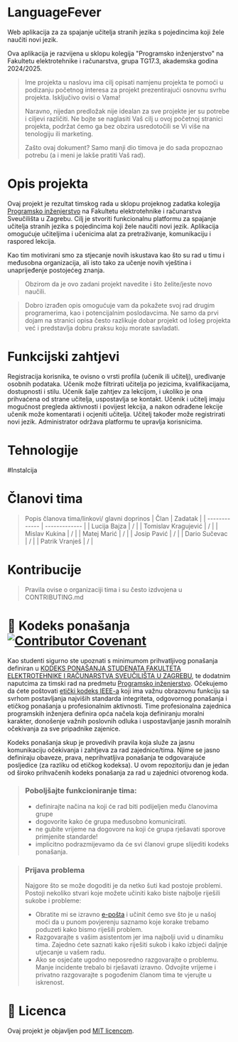 # LanguageFever

Web aplikacija za za spajanje učitelja stranih jezika s pojedincima koji žele naučiti novi jezik.

Ova aplikacija je razvijena u sklopu kolegija "Programsko inženjerstvo" na Fakultetu elektrotehnike i računarstva, grupa TG17.3, akademska godina 2024/2025.

> Ime projekta u naslovu ima cilj opisati namjenu projekta te pomoći u podizanju početnog interesa za projekt prezentirajući osnovnu svrhu projekta.
> Isključivo ovisi o Vama!
> 
> Naravno, nijedan predložak nije idealan za sve projekte jer su potrebe i ciljevi različiti. Ne bojte se naglasiti Vaš cilj u ovoj početnoj stranici projekta, podržat ćemo ga bez obzira usredotočili se Vi više na tenologiju ili marketing.
> 
> Zašto ovaj dokument? Samo manji dio timova je do sada propoznao potrebu (a i meni je lakše pratiti Vaš rad).  

# Opis projekta
Ovaj projekt je rezultat timskog rada u sklopu projeknog zadatka kolegija [Programsko inženjerstvo](https://www.fer.unizg.hr/predmet/proinz) na Fakultetu elektrotehnike i računarstva Sveučilišta u Zagrebu. 
Cilj je	stvoriti funkcionalnu	platformu	za spajanje	učitelja stranih	jezika	s	pojedincima	koji	žele	naučiti	novi	jezik. Aplikacija omogućuje učiteljima	i	učenicima alat	za	pretraživanje,	komunikaciju i	raspored lekcija.

Kao tim motivirani smo za stjecanje novih iskustava kao što su rad u timu i međusobna organizacija, ali isto tako za učenje novih vještina i unaprijeđenje postojećeg znanja.

> Obzirom da je ovo zadani projekt navedite i što želite/jeste novo  naučili.

> Dobro izrađen opis omogućuje vam da pokažete svoj rad drugim programerima, kao i potencijalnim poslodavcima. Ne samo da prvi dojam na stranici opisa često razlikuje dobar projekt od lošeg projekta već i predstavlja dobru praksu koju morate savladati.

# Funkcijski zahtjevi
Registracija korisnika, te ovisno o vrsti profila (učenik ili učitelj), uređivanje osobnih podataka. 
Učenik može filtrirati učitelja po jezicima, kvalifikacijama, dostupnosti i stilu. Učenik šalje zahtjev za lekcijom, i ukoliko je ona prihvaćena od strane učitelja, uspostavlja se kontakt.
Učenik i učitelj imaju mogućnost pregleda aktivnosti i povijest lekcija, a nakon odrađene  lekcije učenik može komentarati i ocjeniti učitelja. Učitelj također može registrirati novi jezik.
Administrator održava platformu te upravlja korisnicima.

# Tehnologije

#Instalcija
# Članovi tima 
> Popis članova tima/linkovi/ glavni doprinos
> |     Član      |     Zadatak   |
> | ------------- | ------------- |
> | Lucija Bajza  | / |
> | Tomislav Kragujević | / |
> | Mislav Kukina   | / |
> | Matej Marić   | / |
> | Josip Pavić  | / |
> | Dario Sučevac   | / |
> | Patrik Vranješ | / |
> 

# Kontribucije
>Pravila ovise o organizaciji tima i su često izdvojena u CONTRIBUTING.md



# 📝 Kodeks ponašanja [![Contributor Covenant](https://img.shields.io/badge/Contributor%20Covenant-2.1-4baaaa.svg)](CODE_OF_CONDUCT.md)
Kao studenti sigurno ste upoznati s minimumom prihvatljivog ponašanja definiran u [KODEKS PONAŠANJA STUDENATA FAKULTETA ELEKTROTEHNIKE I RAČUNARSTVA SVEUČILIŠTA U ZAGREBU](https://www.fer.hr/_download/repository/Kodeks_ponasanja_studenata_FER-a_procisceni_tekst_2016%5B1%5D.pdf), te dodatnim naputcima za timski rad na predmetu [Programsko inženjerstvo](https://wwww.fer.hr).
Očekujemo da ćete poštovati [etički kodeks IEEE-a](https://www.ieee.org/about/corporate/governance/p7-8.html) koji ima važnu obrazovnu funkciju sa svrhom postavljanja najviših standarda integriteta, odgovornog ponašanja i etičkog ponašanja u profesionalnim aktivnosti. Time profesionalna zajednica programskih inženjera definira opća načela koja definiranju  moralni karakter, donošenje važnih poslovnih odluka i uspostavljanje jasnih moralnih očekivanja za sve pripadnike zajenice.

Kodeks ponašanja skup je provedivih pravila koja služe za jasnu komunikaciju očekivanja i zahtjeva za rad zajednice/tima. Njime se jasno definiraju obaveze, prava, neprihvatljiva ponašanja te  odgovarajuće posljedice (za razliku od etičkog kodeksa). U ovom repozitoriju dan je jedan od široko prihvačenih kodeks ponašanja za rad u zajednici otvorenog koda.
>### Poboljšajte funkcioniranje tima:
>* definirajte načina na koji će rad biti podijeljen među članovima grupe
>* dogovorite kako će grupa međusobno komunicirati.
>* ne gubite vrijeme na dogovore na koji će grupa rješavati sporove primjenite standarde!
>* implicitno podrazmijevamo da će svi članovi grupe slijediti kodeks ponašanja.
 
>###  Prijava problema
>Najgore što se može dogoditi je da netko šuti kad postoje problemi. Postoji nekoliko stvari koje možete učiniti kako biste najbolje riješili sukobe i probleme:
>* Obratite mi se izravno [e-pošta](mailto:vlado.sruk@fer.hr) i  učinit ćemo sve što je u našoj moći da u punom povjerenju saznamo koje korake trebamo poduzeti kako bismo riješili problem.
>* Razgovarajte s vašim asistentom jer ima najbolji uvid u dinamiku tima. Zajedno ćete saznati kako riješiti sukob i kako izbjeći daljnje utjecanje u vašem radu.
>* Ako se osjećate ugodno neposredno razgovarajte o problemu. Manje incidente trebalo bi rješavati izravno. Odvojite vrijeme i privatno razgovarajte s pogođenim članom tima te vjerujte u iskrenost.

# 📝 Licenca
Ovaj projekt je objavljen pod [MIT licencom](https://github.com/Progici/ucenje-stranih-jezika/blob/master/LICENSE).
